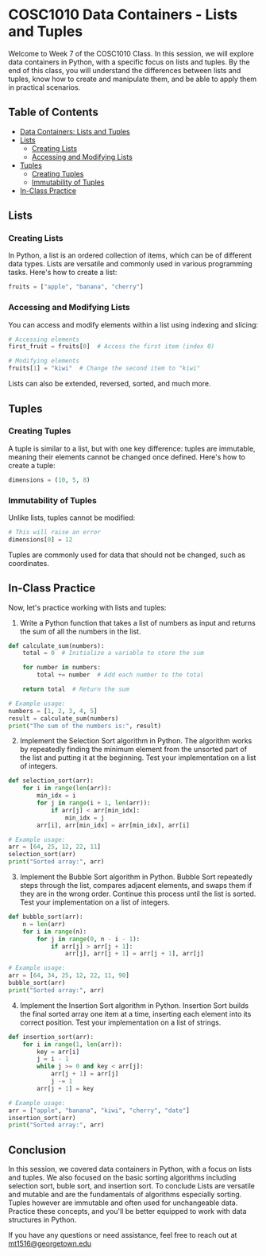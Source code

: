 
# COSC1010 Data Containers - Lists and Tuples

Welcome to Week 7 of the COSC1010 Class. In this session, we will explore data containers in Python, with a specific focus on lists and tuples. By the end of this class, you will understand the differences between lists and tuples, know how to create and manipulate them, and be able to apply them in practical scenarios.

## Table of Contents

- [Data Containers: Lists and Tuples](#data-containers-lists-and-tuples)
- [Lists](#lists)
  - [Creating Lists](#creating-lists)
  - [Accessing and Modifying Lists](#accessing-and-modifying-lists)
- [Tuples](#tuples)
  - [Creating Tuples](#creating-tuples)
  - [Immutability of Tuples](#immutability-of-tuples)
- [In-Class Practice](#in-class-practice)

## Lists

### Creating Lists

In Python, a list is an ordered collection of items, which can be of different data types. Lists are versatile and commonly used in various programming tasks. Here's how to create a list:

```python
fruits = ["apple", "banana", "cherry"]
```

### Accessing and Modifying Lists

You can access and modify elements within a list using indexing and slicing:

```python
# Accessing elements
first_fruit = fruits[0]  # Access the first item (index 0)

# Modifying elements
fruits[1] = "kiwi"  # Change the second item to "kiwi"
```

Lists can also be extended, reversed, sorted, and much more.

## Tuples

### Creating Tuples

A tuple is similar to a list, but with one key difference: tuples are immutable, meaning their elements cannot be changed once defined. Here's how to create a tuple:

```python
dimensions = (10, 5, 8)
```

### Immutability of Tuples

Unlike lists, tuples cannot be modified:

```python
# This will raise an error
dimensions[0] = 12
```

Tuples are commonly used for data that should not be changed, such as coordinates.

## In-Class Practice

Now, let's practice working with lists and tuples:

1. Write a Python function that takes a list of numbers as input and returns the sum of all the numbers in the list.
```python
def calculate_sum(numbers):
    total = 0  # Initialize a variable to store the sum

    for number in numbers:
        total += number  # Add each number to the total

    return total  # Return the sum

# Example usage:
numbers = [1, 2, 3, 4, 5]
result = calculate_sum(numbers)
print("The sum of the numbers is:", result)

```
2. Implement the Selection Sort algorithm in Python. The algorithm works by repeatedly finding the minimum element from the unsorted part of the list and putting it at the beginning. Test your implementation on a list of integers.
```python
def selection_sort(arr):
    for i in range(len(arr)):
        min_idx = i
        for j in range(i + 1, len(arr)):
            if arr[j] < arr[min_idx]:
                min_idx = j
        arr[i], arr[min_idx] = arr[min_idx], arr[i]

# Example usage:
arr = [64, 25, 12, 22, 11]
selection_sort(arr)
print("Sorted array:", arr)
```
3. Implement the Bubble Sort algorithm in Python. Bubble Sort repeatedly steps through the list, compares adjacent elements, and swaps them if they are in the wrong order. Continue this process until the list is sorted. Test your implementation on a list of integers.
```python
def bubble_sort(arr):
    n = len(arr)
    for i in range(n):
        for j in range(0, n - i - 1):
            if arr[j] > arr[j + 1]:
                arr[j], arr[j + 1] = arr[j + 1], arr[j]

# Example usage:
arr = [64, 34, 25, 12, 22, 11, 90]
bubble_sort(arr)
print("Sorted array:", arr)
```
4. Implement the Insertion Sort algorithm in Python. Insertion Sort builds the final sorted array one item at a time, inserting each element into its correct position. Test your implementation on a list of strings.
```python
def insertion_sort(arr):
    for i in range(1, len(arr)):
        key = arr[i]
        j = i - 1
        while j >= 0 and key < arr[j]:
            arr[j + 1] = arr[j]
            j -= 1
        arr[j + 1] = key

# Example usage:
arr = ["apple", "banana", "kiwi", "cherry", "date"]
insertion_sort(arr)
print("Sorted array:", arr)
```   

## Conclusion

In this session, we covered data containers in Python, with a focus on lists and tuples. We also focused on the basic sorting algorithms including selection sort, buble sort, and insertion sort.
To conclude Lists are versatile and mutable and are the fundamentals of algorithms especially sorting. Tuples however are immutable and often used for unchangeable data. Practice these concepts, and you'll be better equipped to work with data structures in Python.

If you have any questions or need assistance, feel free to reach out at mt1516@georgetown.edu

